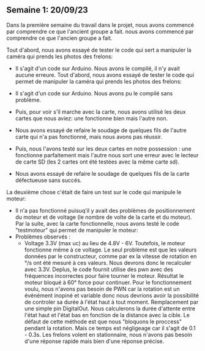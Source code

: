 ## Semaine 1: 20/09/23
Dans la première semaine du travail dans le projet, 
nous avons commencé par comprendre ce que l'ancient groupe a fait.
nous avons commencé par comprendre ce que l'ancien groupe a fait.

  Tout d'abord, nous avons essayé de tester le code qui sert 
  a manipuler la caméra qui prends les photos des frelons:                                                                                       
- Il s'agit d'un code sur Arduino. Nous avons le compilé, il n'y avait aucune erreure.
  Tout d'abord, nous avons essayé de tester le code qui permet 
  de manipuler la caméra qui prends les photos des frelons:                                                                                       
- Il s'agit d'un code sur Arduino. Nous avons pu le compilé sans problème.


- Puis, pour voir s'il marche avec la carte, nous avons 
    utilisé les deux cartes que nous aviez: une fonctionne bien mais l'autre non.                                                                                                                                                                            
-  Nous avons essayé de refaire le soudage de quelques fils de l'autre
 carte qui n'a pas fonctionné, mais nous avons pas réussir.
- Puis, nous l'avons testé sur les deux cartes en notre possession : une fonctionne parfaitement mais l'autre nous sort une erreur avec le lecteur de carte SD (les 2 cartes ont été testées avec la même carte sd).                                                                                                                                                                            
-  Nous avons essayé de refaire le soudage de quelques fils de la 
 carte défectueuse sans succés.

  La deuxième chose c'était de faire un test sur le code qui manipule le moteur:                                                                           
-  Il n'a pas fonctionné puisuq'il y avait des problèmes de 
    positionnement du moteur et de voltage (le nombre de volte de la carte et du moteur).
  Par la suite, avec la carte fonctionnelle, nous avons testé le code "testmoteur" qui permet de manipuler le moteur:                                                                           
-  Problèmes observés :
    - Voltage 3.3V (max uc) au lieu de 4.8V - 6V. Toutefois, le moteur fonctionne même à ce voltage. Le seul problème est que les valeurs données par le constructeur, comme par ex la vitesse de rotation en °/s ont été mesuré à ces valeurs. Nous devrons donc le recalculer avec 3.3V. Deplus, le code fournit utilise des pwn avec des fréquences incorrectes pour faire tourner le moteur. Résultat le moteur bloqué à 60° force pour continuer. 
    Pour le fonctionnement voulu, nous n'avons pas besoin de PWN car la rotation est un événément inopiné et variable donc nous devrions avoir la possibilité de controler sa durée à l'état haut à tout moment. Remplacement par une simple pin DigitalOut. Nous calculerons la durée d'attente entre l'état haut et l'état bas en fonction de la distance avec la cible.
    Le défaut de cette méthode est que nous "bloquons le proccess" pendant la rotation. Mais ce temps est négligeage car il s'agit de 0.1 - 0.3s. Les frelons volent en stationnaire, nous n'avons pas besoin d'une réponse rapide mais bien d'une réponse précise.
